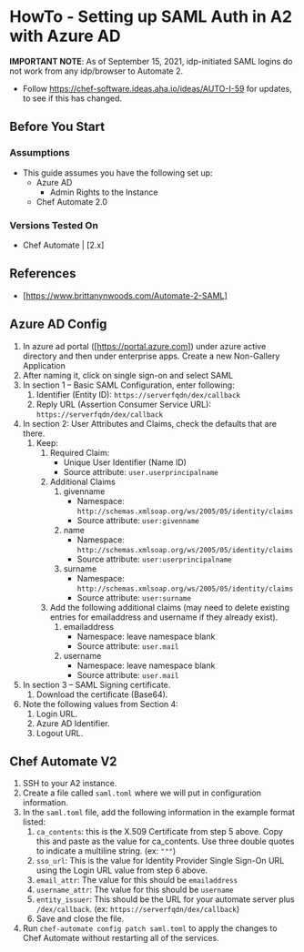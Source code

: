 # HowTo - Setting up SAML Auth in A2 with Azure AD

**IMPORTANT NOTE**: As of September 15, 2021, idp-initiated SAML logins do not work from any idp/browser to Automate 2.
- Follow https://chef-software.ideas.aha.io/ideas/AUTO-I-59 for updates, to see if this has changed.

## Before You Start

### Assumptions

- This guide assumes you have the following set up:
  - Azure AD
    - Admin Rights to the Instance
  - Chef Automate 2.0

### Versions Tested On

- Chef Automate | [2.x]

## References

- [https://www.brittanynwoods.com/Automate-2-SAML]

## Azure AD Config

1. In azure ad portal ([https://portal.azure.com]) under azure active directory and then under enterprise apps. Create a new Non-Gallery Application
1. After naming it, click on single sign-on and select SAML
1. In section 1 – Basic SAML Configuration, enter following:
   1. Identifier (Entity ID): `https://serverfqdn/dex/callback`
   1. Reply URL (Assertion Consumer Service URL): `https://serverfqdn/dex/callback`
1. In section 2: User Attributes and Claims, check the defaults that are there.
   1. Keep:
      1. Required Claim:
         - Unique User Identifier (Name ID)
         - Source attribute: `user.userprincipalname`
      1. Additional Claims
         1. givenname
            - Namespace: `http://schemas.xmlsoap.org/ws/2005/05/identity/claims`
            - Source attribute: `user:givenname`
         1. name
            - Namespace: `http://schemas.xmlsoap.org/ws/2005/05/identity/claims`
            - Source attribute: `user:userprincipalname`
         1. surname
            - Namespace: `http://schemas.xmlsoap.org/ws/2005/05/identity/claims`
            - Source attribute: `user:surname`
      1. Add the following additional claims (may need to delete existing entries for emailaddress and username if they already exist).
         1. emailaddress
            - Namespace: leave namespace blank
            - Source attribute: `user.mail`
         1. username
            - Namespace: leave namespace blank
            - Source attribute: `user.mail`
1. In section 3 – SAML Signing certificate.
   1. Download the certificate (Base64).
1. Note the following values from Section 4:
   1. Login URL.
   1. Azure AD Identifier.
   1. Logout URL.

## Chef Automate V2

1. SSH to your A2 instance.
1. Create a file called `saml.toml` where we will put in configuration information.
1. In the `saml.toml` file, add the following information in the example format listed:
   1. `ca_contents`: this is the X.509 Certificate from step 5 above. Copy this and paste as the value for ca_contents. Use three double quotes to indicate a multiline string. (ex: `"""`)
   1. `sso_url`: This is the value for Identity Provider Single Sign-On URL using the Login URL value from step 6 above.
   1. `email_attr`: The value for this should be `emailaddress`
   1. `username_attr`: The value for this should be `username`
   1. `entity_issuer`: This should be the URL for your automate server plus `/dex/callback`. (ex: `https://serverfqdn/dex/callback`)
   1. Save and close the file.
1. Run `chef-automate config patch saml.toml` to apply the changes to Chef Automate without restarting all of the services.
